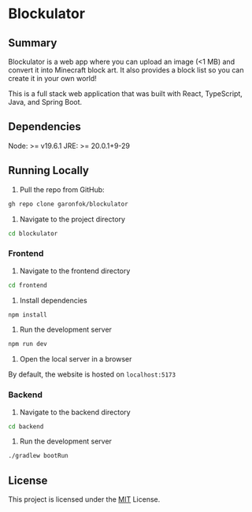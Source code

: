 # Blockulator

## Summary

Blockulator is a web app where you can upload an image (<1 MB) and convert it into Minecraft block art. It also provides a block list so you can create it in your own world!

This is a full stack web application that was built with React, TypeScript, Java, and Spring Boot.

## Dependencies

Node: >= v19.6.1
JRE: >= 20.0.1+9-29

## Running Locally

1. Pull the repo from GitHub:

```bash
gh repo clone garonfok/blockulator
```

1. Navigate to the project directory

```bash
cd blockulator
```

### Frontend

1. Navigate to the frontend directory

```bash
cd frontend
```

1. Install dependencies

```bash
npm install
```

1. Run the development server

```bash
npm run dev
```

1. Open the local server in a browser

By default, the website is hosted on `localhost:5173`

### Backend

1. Navigate to the backend directory

```bash
cd backend
```

1. Run the development server

```bash
./gradlew bootRun
```


## License

This project is licensed under the [MIT](/LICENSE) License.
